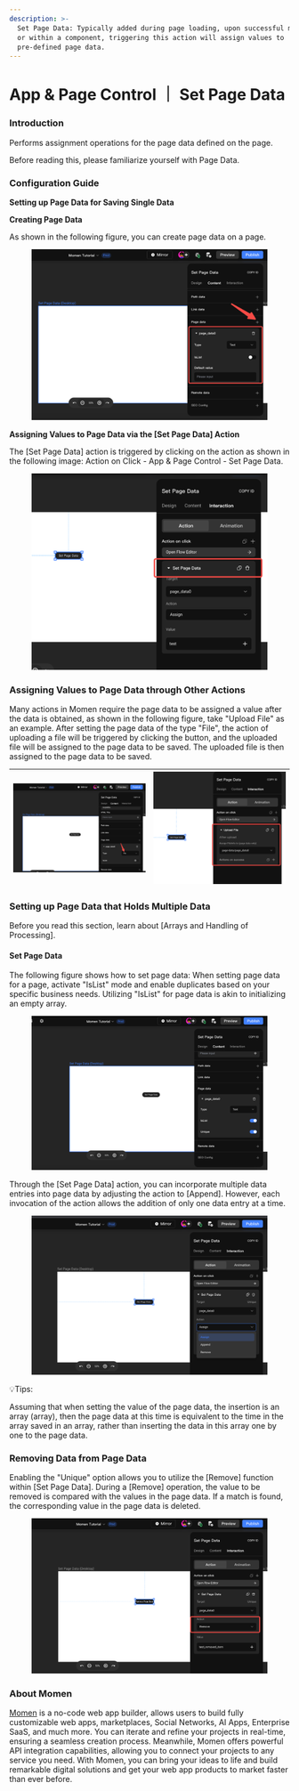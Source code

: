 ```yaml
---
description: >-
  Set Page Data: Typically added during page loading, upon successful mutation,
  or within a component, triggering this action will assign values to
  pre-defined page data.
---
```


# App & Page Control ｜ Set Page Data

### **Introduction**

Performs assignment operations for the page data defined on the page.

Before reading this, please familiarize yourself with Page Data.

### **Configuration Guide**

**Setting up Page Data for Saving Single Data**

**Creating Page Data**

As shown in the following figure, you can create page data on a page.

<figure><img src="../../.gitbook/assets/0 (22).png" alt="Creating page data with momen"><figcaption></figcaption></figure>

**Assigning Values to Page Data via the \[Set Page Data] Action**

The \[Set Page Data] action is triggered by clicking on the action as shown in the following image: Action on Click - App & Page Control - Set Page Data.

<figure><img src="../../.gitbook/assets/1 (22).png" alt="Assign value via the Set Page Data action"><figcaption></figcaption></figure>

### **Assigning Values to Page Data through Other Actions**

Many actions in Momen require the page data to be assigned a value after the data is obtained, as shown in the following figure, take "Upload File" as an example. After setting the page data of the type "File", the action of uploading a file will be triggered by clicking the button, and the uploaded file will be assigned to the page data to be saved. The uploaded file is then assigned to the page data to be saved.

| <img src="../../.gitbook/assets/2 (18).png" alt="Page data" data-size="original"> | <img src="../../.gitbook/assets/3 (13).png" alt="Page data" data-size="original"> |
| --------------------------------------------------------------------------------- | --------------------------------------------------------------------------------- |

### **Setting up Page Data that Holds Multiple Data**

Before you read this section, learn about \[Arrays and Handling of Processing].

#### **Set Page Data**

The following figure shows how to set page data: When setting page data for a page, activate "IsList" mode and enable duplicates based on your specific business needs. Utilizing "IsList" for page data is akin to initializing an empty array.

<figure><img src="../../.gitbook/assets/4 (13).png" alt="Set Page data"><figcaption></figcaption></figure>

Through the \[Set Page Data] action, you can incorporate multiple data entries into page data by adjusting the action to \[Append]. However, each invocation of the action allows the addition of only one data entry at a time.

<figure><img src="../../.gitbook/assets/5 (8).png" alt="Set Page data and incorporate multiple data entires"><figcaption></figcaption></figure>

💡Tips:

Assuming that when setting the value of the page data, the insertion is an array (array), then the page data at this time is equivalent to the time in the array saved in an array, rather than inserting the data in this array one by one to the page data.

### **Removing Data from Page Data**

Enabling the "Unique" option allows you to utilize the \[Remove] function within \[Set Page Data]. During a \[Remove] operation, the value to be removed is compared with the values in the page data. If a match is found, the corresponding value in the page data is deleted.

<figure><img src="../../.gitbook/assets/6 (8).png" alt="Remove data from page data"><figcaption></figcaption></figure>

### **About Momen​​​​​**

[Momen](https://momen.app/?channel=blog-about) is a no-code web app builder, allows users to build fully customizable web apps, marketplaces, Social Networks, AI Apps, Enterprise SaaS, and much more. You can iterate and refine your projects in real-time, ensuring a seamless creation process. Meanwhile, Momen offers powerful API integration capabilities, allowing you to connect your projects to any service you need. With Momen, you can bring your ideas to life and build remarkable digital solutions and get your web app products to market faster than ever before.​​
